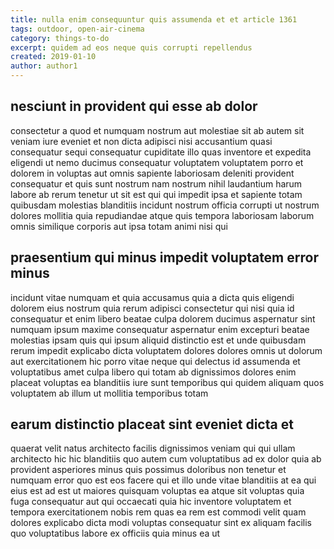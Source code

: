 ```yaml
---
title: nulla enim consequuntur quis assumenda et et article 1361
tags: outdoor, open-air-cinema
category: things-to-do
excerpt: quidem ad eos neque quis corrupti repellendus
created: 2019-01-10
author: author1
---
```


## nesciunt in provident qui esse ab dolor

consectetur a quod et numquam nostrum aut molestiae sit ab autem sit veniam iure eveniet et non dicta adipisci nisi accusantium quasi consequatur sequi consequatur cupiditate illo quas inventore et expedita eligendi ut nemo ducimus consequatur voluptatem voluptatem porro et dolorem in voluptas aut omnis sapiente laboriosam deleniti provident consequatur et quis sunt nostrum nam nostrum nihil laudantium harum labore ab rerum tenetur ut sit est qui qui impedit ipsa et sapiente totam quibusdam molestias blanditiis incidunt nostrum officia corrupti ut nostrum dolores mollitia quia repudiandae atque quis tempora laboriosam laborum omnis similique corporis aut ipsa totam animi nisi qui

## praesentium qui minus impedit voluptatem error minus

incidunt vitae numquam et quia accusamus quia a dicta quis eligendi dolorem eius nostrum quia rerum adipisci consectetur qui nisi quia id consequatur et enim libero beatae culpa dolorem ducimus aspernatur sint numquam ipsum maxime consequatur aspernatur enim excepturi beatae molestias ipsam quis qui ipsum aliquid distinctio est et unde quibusdam rerum impedit explicabo dicta voluptatem dolores dolores omnis ut dolorum aut exercitationem hic porro vitae neque qui delectus id assumenda et voluptatibus amet culpa libero qui totam ab dignissimos dolores enim placeat voluptas ea blanditiis iure sunt temporibus qui quidem aliquam quos voluptatem ab illum ut mollitia temporibus totam

## earum distinctio placeat sint eveniet dicta et

quaerat velit natus architecto facilis dignissimos veniam qui qui ullam architecto hic hic blanditiis quo autem cum voluptatibus ad ex dolor quia ab provident asperiores minus quis possimus doloribus non tenetur et numquam error quo est eos facere qui et illo unde vitae blanditiis at ea qui eius est ad est ut maiores quisquam voluptas ea atque sit voluptas quia fuga consequatur aut qui occaecati quia hic inventore voluptatem et tempora exercitationem nobis rem quas ea rem est commodi velit quam dolores explicabo dicta modi voluptas consequatur sint ex aliquam facilis quo voluptatibus labore ex officiis quia minus ea ut
